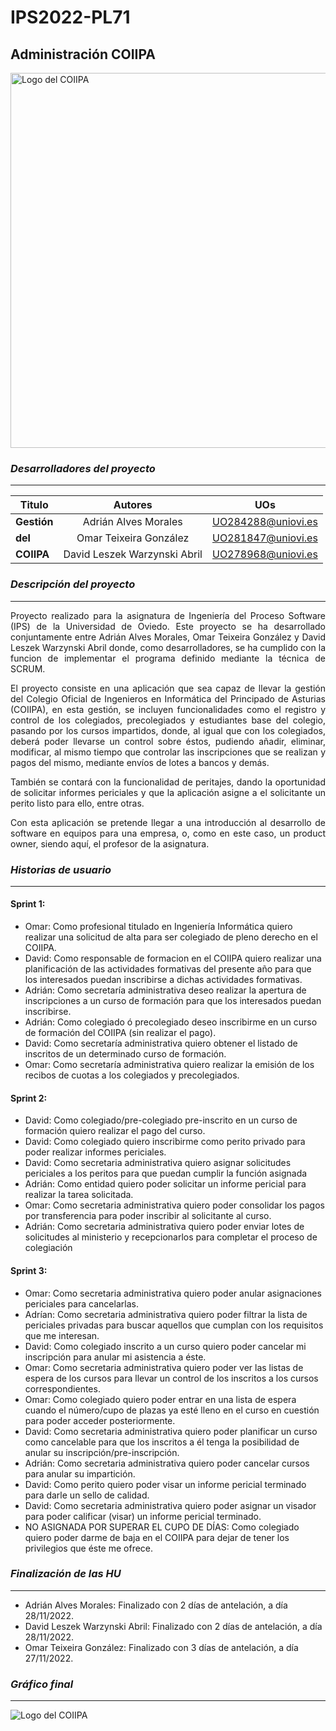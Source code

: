 # IPS2022-PL71
## Administración COIIPA
<img src="https://user-images.githubusercontent.com/91057639/193476932-2d8eb8f6-8b87-4029-ad6a-909101684e20.jpg" alt="Logo del COIIPA" width="600"/>

### *Desarrolladores del proyecto*
---

|    Titulo     |            Autores            |         UOs        |
| ------------- |:-----------------------------:|:------------------:|
|  **Gestión**  |     Adrián Alves Morales      | UO284288@uniovi.es |
|    **del**    |    Omar Teixeira González     | UO281847@uniovi.es |
|   **COIIPA**  |  David Leszek Warzynski Abril | UO278968@uniovi.es |


### *Descripción del proyecto*
---
<p align="justify"> 
Proyecto realizado para la asignatura de Ingeniería del Proceso Software (IPS) de la Universidad de Oviedo.
Este proyecto se ha desarrollado conjuntamente entre Adrián Alves Morales, Omar Teixeira González y David Leszek Warzynski Abril donde, como desarrolladores, se ha cumplido con la funcion de implementar el programa definido mediante la técnica de SCRUM.
</p>
<p align="justify"> 
El proyecto consiste en una aplicación que sea capaz de llevar la gestión del Colegio Oficial de Ingenieros en Informática del Principado de Asturias (COIIPA), en esta gestión, se incluyen funcionalidades como el registro y control de los colegiados, precolegiados y estudiantes base del colegio, pasando por los cursos impartidos, donde, al igual que con los colegiados, deberá poder llevarse un control sobre éstos, pudiendo añadir, eliminar, modificar, al mismo tiempo que controlar las inscripciones que se realizan y pagos del mismo, mediante envíos de lotes a bancos y demás.
</p>
<p align="justify"> 
También se contará con la funcionalidad de peritajes, dando la oportunidad de solicitar informes periciales y que la aplicación asigne a el solicitante un perito listo para ello, entre otras. 
</p>
<p align="justify"> 
Con esta aplicación se pretende llegar a una introducción al desarrollo de software en equipos para una empresa, o, como en este caso, un product owner, siendo aquí, el profesor de la asignatura.
</p>

### *Historias de usuario*
---
#### Sprint 1:
  - Omar: Como profesional titulado en Ingeniería Informática quiero realizar una solicitud de alta para ser colegiado de pleno derecho en el COIIPA.
  - David: Como responsable de formacion en el COIIPA quiero realizar una planificación de las actividades formativas del presente año para que los interesados puedan inscribirse a dichas actividades formativas.
  - Adrián: Como secretaría administrativa deseo realizar la apertura de inscripciones a un curso de formación para que los interesados puedan inscribirse.
  - Adrián: Como colegiado ó precolegiado deseo inscribirme en un curso de formación del COIIPA (sin realizar el pago).
  - David: Como secretaría administrativa quiero obtener el listado de inscritos de un determinado curso de formación.
  - Omar: Como secretaría administrativa quiero realizar la emisión de los recibos de cuotas a los colegiados y precolegiados.
  
#### Sprint 2:
  - David: Como colegiado/pre-colegiado pre-inscrito en un curso de formación quiero realizar el pago del curso.  
  - David: Como colegiado quiero inscribirme como perito privado para poder realizar informes periciales.
  - David: Como secretaria administrativa quiero asignar solicitudes periciales a los peritos para que puedan cumplir la función asignada
  - Adrián: Como entidad quiero poder solicitar un informe pericial para realizar la tarea solicitada.
  - Omar: Como secretaria administrativa quiero poder consolidar los pagos por transferencia para poder inscribir al solicitante al curso.
  - Adrián: Como secretaria administrativa quiero poder enviar lotes de solicitudes al ministerio y recepcionarlos para completar el proceso de colegiación
  
#### Sprint 3:
  - Omar: Como secretaria administrativa quiero poder anular asignaciones periciales para cancelarlas.
  - Adrían: Como secretaria administrativa quiero poder filtrar la lista de periciales privadas para buscar aquellos que cumplan con los requisitos que me interesan.
  - David: Como colegiado inscrito a un curso quiero poder cancelar mi inscripción para anular mi asistencia a éste.
  - Omar: Como secretaria administrativa quiero poder ver las listas de espera de los cursos para llevar un control de los inscritos a los cursos correspondientes.
  - Omar: Como colegiado quiero poder entrar en una lista de espera cuando el número/cupo de plazas ya esté lleno en el curso en cuestión para poder acceder posteriormente.
  - David: Como secretaria administrativa quiero poder planificar un curso como cancelable para que los inscritos a él tenga la posibilidad de anular su inscripción/pre-inscripción.
  - Adrián: Como secretaria administrativa quiero poder cancelar cursos para anular su impartición.
  - David: Como perito quiero poder visar un informe pericial terminado para darle un sello de calidad.
  - David: Como secretaria administrativa quiero poder asignar un visador para poder calificar (visar) un informe pericial terminado.
  - NO ASIGNADA POR SUPERAR EL CUPO DE DÍAS: Como colegiado quiero poder darme de baja en el COIIPA para dejar de tener los privilegios que éste me ofrece.

### *Finalización de las HU*
---
  - Adrián Alves Morales: Finalizado con 2 días de antelación, a día 28/11/2022.
  - David Leszek Warzynski Abril: Finalizado con 2 días de antelación, a día 28/11/2022.
  - Omar Teixeira González: Finalizado con 3 días de antelación, a día 27/11/2022.

### *Gráfico final*
---
<img src="https://user-images.githubusercontent.com/91057639/204363327-7d59d8de-e062-4d23-937b-e4bdbe5a8943.png" alt="Logo del COIIPA">

